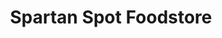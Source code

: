 ---
title: "Spartan Spot Foodstore"
url: /spartanburg/spartan-spot-foodstore/
shop: Lebensmittel
---